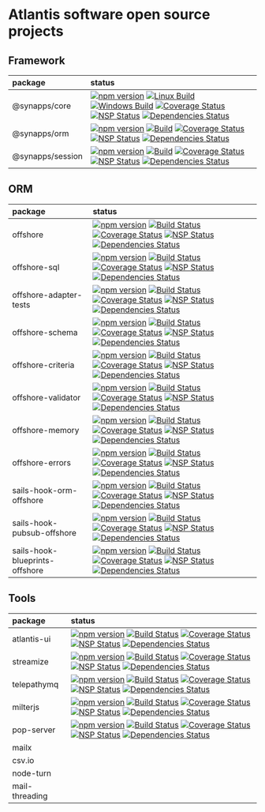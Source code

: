 # Atlantis software open source projects

## Framework

| package                        |  status          |
| :----------------------------- |  :-------------  |
| @synapps/core                  | [![npm version](https://badge.fury.io/js/%40synapps%2Fcore.svg)](https://badge.fury.io/js/%40synapps%2Fcore) [![Linux Build](https://travis-ci.org/Atlantis-Software/synapps.svg?branch=master)](https://travis-ci.org/Atlantis-Software/synapps) [![Windows Build](https://ci.appveyor.com/api/projects/status/xt5nrvra2o4xh4al?svg=true)](https://ci.appveyor.com/project/atiertant/synapps) [![Coverage Status](https://coveralls.io/repos/github/Atlantis-Software/synapps/badge.svg?branch=master)](https://coveralls.io/github/Atlantis-Software/synapps?branch=master) [![NSP Status](https://nodesecurity.io/orgs/atlantis/projects/755b3c41-3900-4f1b-bc73-5cde98aa2f11/badge)](https://nodesecurity.io/orgs/atlantis/projects/755b3c41-3900-4f1b-bc73-5cde98aa2f11) [![Dependencies Status](https://david-dm.org/Atlantis-Software/synapps.svg)](https://david-dm.org/Atlantis-Software/synapps)|
| @synapps/orm                   | [![npm version](https://badge.fury.io/js/%40synapps%2Form.svg)](https://badge.fury.io/js/%40synapps%2Form) [![Build](https://travis-ci.org/Atlantis-Software/synapps-orm.svg?branch=master)](https://travis-ci.org/Atlantis-Software/synapps-orm) [![Coverage Status](https://coveralls.io/repos/github/Atlantis-Software/synapps-orm/badge.svg?branch=master)](https://coveralls.io/github/Atlantis-Software/synapps-orm?branch=master) [![NSP Status](https://nodesecurity.io/orgs/atlantis/projects/75922009-e817-4f32-bb5a-e3dffb51647c/badge)](https://nodesecurity.io/orgs/atlantis/projects/75922009-e817-4f32-bb5a-e3dffb51647c) [![Dependencies Status](https://david-dm.org/Atlantis-Software/synapps-orm.svg)](https://david-dm.org/Atlantis-Software/synapps-orm)|
| @synapps/session               | [![npm version](https://badge.fury.io/js/%40synapps%2Fsession.svg)](https://badge.fury.io/js/%40synapps%2Fsession) [![Build](https://travis-ci.org/Atlantis-Software/synapps-session.svg?branch=master)](https://travis-ci.org/Atlantis-Software/synapps-session) [![Coverage Status](https://coveralls.io/repos/github/Atlantis-Software/synapps-session/badge.svg?branch=master)](https://coveralls.io/github/Atlantis-Software/synapps-session?branch=master) [![NSP Status](https://nodesecurity.io/orgs/atlantis/projects/d5bab00c-95c6-4c71-a85d-d1d7d6c00e7c/badge)](https://nodesecurity.io/orgs/atlantis/projects/d5bab00c-95c6-4c71-a85d-d1d7d6c00e7c) [![Dependencies Status](https://david-dm.org/Atlantis-Software/synapps-session.svg)](https://david-dm.org/Atlantis-Software/synapps-session)|

## ORM

| package                        |  status          |
| :----------------------------- |  :-------------  |
| offshore                       | [![npm version](https://badge.fury.io/js/offshore.svg)](https://www.npmjs.com/offshore) [![Build Status](https://travis-ci.org/Atlantis-Software/offshore.svg?branch=master)](https://travis-ci.org/Atlantis-Software/offshore) [![Coverage Status](https://coveralls.io/repos/github/Atlantis-Software/offshore/badge.svg?branch=master)](https://coveralls.io/github/Atlantis-Software/offshore?branch=master) [![NSP Status](https://nodesecurity.io/orgs/atlantis/projects/f7dbce6c-94a8-4dba-a5c3-fe6d0b08486c/badge)](https://nodesecurity.io/orgs/atlantis/projects/f7dbce6c-94a8-4dba-a5c3-fe6d0b08486c) [![Dependencies Status](https://david-dm.org/Atlantis-Software/offshore.svg)](https://david-dm.org/Atlantis-Software/offshore) |
| offshore-sql                   | [![npm version](https://badge.fury.io/js/offshore-sql.svg)](https://www.npmjs.com/offshore-sql) [![Build Status](https://travis-ci.org/Atlantis-Software/offshore-sql.svg?branch=master)](https://travis-ci.org/Atlantis-Software/offshore-sql) [![Coverage Status](https://coveralls.io/repos/github/Atlantis-Software/offshore-sql/badge.svg?branch=master)](https://coveralls.io/github/Atlantis-Software/offshore-sql?branch=master) [![NSP Status](https://nodesecurity.io/orgs/atlantis/projects/fa52b94f-44de-4f15-a196-4a44a79bce1d/badge)](https://nodesecurity.io/orgs/atlantis/projects/fa52b94f-44de-4f15-a196-4a44a79bce1d) [![Dependencies Status](https://david-dm.org/Atlantis-Software/offshore-sql.svg)](https://david-dm.org/Atlantis-Software/offshore-sql) |
| offshore-adapter-tests         | [![npm version](https://badge.fury.io/js/offshore-adapter-tests.svg)](https://www.npmjs.com/offshore-adapter-tests) [![Build Status](https://travis-ci.org/Atlantis-Software/offshore-adapter-tests.svg?branch=master)](https://travis-ci.org/Atlantis-Software/offshore-adapter-tests) [![Coverage Status](https://coveralls.io/repos/github/Atlantis-Software/offshore-adapter-tests/badge.svg?branch=master)](https://coveralls.io/github/Atlantis-Software/offshore-adapter-tests?branch=master) [![NSP Status](https://nodesecurity.io/orgs/atlantis/projects/30ec60e6-5fe3-4546-9d4d-52be60ef5fa3/badge)](https://nodesecurity.io/orgs/atlantis/projects/30ec60e6-5fe3-4546-9d4d-52be60ef5fa3) [![Dependencies Status](https://david-dm.org/Atlantis-Software/offshore-adapter-tests.svg)](https://david-dm.org/Atlantis-Software/offshore-adapter-tests) |
| offshore-schema                | [![npm version](https://badge.fury.io/js/offshore-schema.svg)](https://www.npmjs.com/offshore-schema) [![Build Status](https://travis-ci.org/Atlantis-Software/offshore-schema.svg?branch=master)](https://travis-ci.org/Atlantis-Software/offshore-schema) [![Coverage Status](https://coveralls.io/repos/github/Atlantis-Software/offshore-schema/badge.svg?branch=master)](https://coveralls.io/github/Atlantis-Software/offshore-schema?branch=master) [![NSP Status](https://nodesecurity.io/orgs/atlantis/projects/5c0941fc-206a-47c8-9234-fb3d45846525/badge)](https://nodesecurity.io/orgs/atlantis/projects/5c0941fc-206a-47c8-9234-fb3d45846525) [![Dependencies Status](https://david-dm.org/Atlantis-Software/offshore-schema.svg)](https://david-dm.org/Atlantis-Software/offshore-schema) |
| offshore-criteria              | [![npm version](https://badge.fury.io/js/offshore-criteria.svg)](https://www.npmjs.com/offshore-criteria) [![Build Status](https://travis-ci.org/Atlantis-Software/offshore-criteria.svg?branch=master)](https://travis-ci.org/Atlantis-Software/offshore-criteria) [![Coverage Status](https://coveralls.io/repos/github/Atlantis-Software/offshore-criteria/badge.svg?branch=master)](https://coveralls.io/github/Atlantis-Software/offshore-criteria?branch=master) [![NSP Status](https://nodesecurity.io/orgs/atlantis/projects/6603af66-d2c6-4801-89d6-4ccd7f0615e1/badge)](https://nodesecurity.io/orgs/atlantis/projects/6603af66-d2c6-4801-89d6-4ccd7f0615e1) [![Dependencies Status](https://david-dm.org/Atlantis-Software/offshore-criteria.svg)](https://david-dm.org/Atlantis-Software/offshore-criteria) |
| offshore-validator             | [![npm version](https://badge.fury.io/js/offshore-validator.svg)](https://www.npmjs.com/offshore-validator) [![Build Status](https://travis-ci.org/Atlantis-Software/offshore-validator.svg?branch=master)](https://travis-ci.org/Atlantis-Software/offshore-validator) [![Coverage Status](https://coveralls.io/repos/github/Atlantis-Software/offshore-validator/badge.svg?branch=master)](https://coveralls.io/github/Atlantis-Software/offshore-validator?branch=master) [![NSP Status](https://nodesecurity.io/orgs/atlantis/projects/c7b8d128-2280-460b-a8fd-9d80b3f2792b/badge)](https://nodesecurity.io/orgs/atlantis/projects/c7b8d128-2280-460b-a8fd-9d80b3f2792b) [![Dependencies Status](https://david-dm.org/Atlantis-Software/offshore-validator.svg)](https://david-dm.org/Atlantis-Software/offshore-validator) |
| offshore-memory                | [![npm version](https://badge.fury.io/js/offshore-memory.svg)](https://www.npmjs.com/offshore-memory) [![Build Status](https://travis-ci.org/Atlantis-Software/offshore-memory.svg?branch=master)](https://travis-ci.org/Atlantis-Software/offshore-memory) [![Coverage Status](https://coveralls.io/repos/github/Atlantis-Software/offshore-memory/badge.svg?branch=master)](https://coveralls.io/github/Atlantis-Software/offshore-memory?branch=master) [![NSP Status](https://nodesecurity.io/orgs/atlantis/projects/bad35041-6de8-4ebd-b6c0-e35345e557de/badge)](https://nodesecurity.io/orgs/atlantis/projects/bad35041-6de8-4ebd-b6c0-e35345e557de) [![Dependencies Status](https://david-dm.org/Atlantis-Software/offshore-memory.svg)](https://david-dm.org/Atlantis-Software/offshore-memory) |
| offshore-errors                | [![npm version](https://badge.fury.io/js/offshore-errors.svg)](https://www.npmjs.com/offshore-errors) [![Build Status](https://travis-ci.org/Atlantis-Software/offshore-errors.svg?branch=master)](https://travis-ci.org/Atlantis-Software/offshore-errors) [![Coverage Status](https://coveralls.io/repos/github/Atlantis-Software/offshore-errors/badge.svg?branch=master)](https://coveralls.io/github/Atlantis-Software/offshore-errors?branch=master) [![NSP Status](https://nodesecurity.io/orgs/atlantis/projects/f5d848ca-b570-45f9-bdbb-e195480a989c/badge)](https://nodesecurity.io/orgs/atlantis/projects/f5d848ca-b570-45f9-bdbb-e195480a989c) [![Dependencies Status](https://david-dm.org/Atlantis-Software/offshore-errors.svg)](https://david-dm.org/Atlantis-Software/offshore-errors) |
| sails-hook-orm-offshore        | [![npm version](https://badge.fury.io/js/sails-hook-orm-offshore.svg)](https://www.npmjs.com/sails-hook-orm-offshore) [![Build Status](https://travis-ci.org/Atlantis-Software/sails-hook-orm-offshore.svg?branch=master)](https://travis-ci.org/Atlantis-Software/sails-hook-orm-offshore) [![Coverage Status](https://coveralls.io/repos/github/Atlantis-Software/sails-hook-orm-offshore/badge.svg?branch=master)](https://coveralls.io/github/Atlantis-Software/sails-hook-orm-offshore?branch=master) [![NSP Status](https://nodesecurity.io/orgs/atlantis/projects/5ec8481e-08b5-44ad-8f2c-fdea01ba58a6/badge)](https://nodesecurity.io/orgs/atlantis/projects/5ec8481e-08b5-44ad-8f2c-fdea01ba58a6) [![Dependencies Status](https://david-dm.org/Atlantis-Software/sails-hook-orm-offshore.svg)](https://david-dm.org/Atlantis-Software/sails-hook-orm-offshore) |
| sails-hook-pubsub-offshore     | [![npm version](https://badge.fury.io/js/sails-hook-pubsub-offshore.svg)](https://www.npmjs.com/sails-hook-pubsub-offshore) [![Build Status](https://travis-ci.org/Atlantis-Software/sails-hook-pubsub-offshore.svg?branch=master)](https://travis-ci.org/Atlantis-Software/sails-hook-pubsub-offshore) [![Coverage Status](https://coveralls.io/repos/github/Atlantis-Software/sails-hook-pubsub-offshore/badge.svg?branch=master)](https://coveralls.io/github/Atlantis-Software/sails-hook-pubsub-offshore?branch=master) [![NSP Status](https://nodesecurity.io/orgs/atlantis/projects/807d2725-4709-4f65-8a00-fdc0bc89da44/badge)](https://nodesecurity.io/orgs/atlantis/projects/807d2725-4709-4f65-8a00-fdc0bc89da44) [![Dependencies Status](https://david-dm.org/Atlantis-Software/sails-hook-pubsub-offshore.svg)](https://david-dm.org/Atlantis-Software/sails-hook-pubsub-offshore)|
| sails-hook-blueprints-offshore | [![npm version](https://badge.fury.io/js/sails-hook-blueprints-offshore.svg)](https://www.npmjs.com/sails-hook-blueprints-offshore) [![Build Status](https://travis-ci.org/Atlantis-Software/sails-hook-blueprints-offshore.svg?branch=master)](https://travis-ci.org/Atlantis-Software/sails-hook-blueprints-offshore) [![Coverage Status](https://coveralls.io/repos/github/Atlantis-Software/sails-hook-blueprints-offshore/badge.svg?branch=master)](https://coveralls.io/github/Atlantis-Software/sails-hook-blueprints-offshore?branch=master) [![NSP Status](https://nodesecurity.io/orgs/atlantis/projects/4466350b-f55a-4c11-a03c-d6300034a153/badge)](https://nodesecurity.io/orgs/atlantis/projects/4466350b-f55a-4c11-a03c-d6300034a153) [![Dependencies Status](https://david-dm.org/Atlantis-Software/sails-hook-blueprints-offshore.svg)](https://david-dm.org/Atlantis-Software/sails-hook-blueprints-offshore) |

## Tools

| package                        |  status          |
| :----------------------------- |  :-------------  |
| atlantis-ui                    | [![npm version](https://badge.fury.io/js/atlantis-ui.svg)](https://www.npmjs.com/atlantis-ui) [![Build Status](https://travis-ci.org/Atlantis-Software/atlantis-ui.svg?branch=master)](https://travis-ci.org/Atlantis-Software/atlantis-ui) [![Coverage Status](https://coveralls.io/repos/github/Atlantis-Software/atlantis-ui/badge.svg?branch=master)](https://coveralls.io/github/Atlantis-Software/atlantis-ui?branch=master) [![NSP Status](https://nodesecurity.io/orgs/atlantis/projects/7787dfcd-3dfd-4978-b27d-3bc148108e2c/badge)](https://nodesecurity.io/orgs/atlantis/projects/7787dfcd-3dfd-4978-b27d-3bc148108e2c) [![Dependencies Status](https://david-dm.org/Atlantis-Software/atlantis-ui.svg)](https://david-dm.org/Atlantis-Software/atlantis-ui) |
| streamize                      | [![npm version](https://badge.fury.io/js/streamize.svg)](https://www.npmjs.com/streamize) [![Build Status](https://travis-ci.org/Atlantis-Software/streamize.svg?branch=master)](https://travis-ci.org/Atlantis-Software/streamize) [![Coverage Status](https://coveralls.io/repos/github/Atlantis-Software/streamize/badge.svg?branch=master)](https://coveralls.io/github/Atlantis-Software/streamize?branch=master) [![NSP Status](https://nodesecurity.io/orgs/atlantis/projects/ed0ada30-0689-4121-b3b8-9d80f793d292/badge)](https://nodesecurity.io/orgs/atlantis/projects/ed0ada30-0689-4121-b3b8-9d80f793d292) [![Dependencies Status](https://david-dm.org/Atlantis-Software/streamize.svg)](https://david-dm.org/Atlantis-Software/streamize)|
| telepathymq                    | [![npm version](https://badge.fury.io/js/telepathymq.svg)](https://www.npmjs.com/telepathymq) [![Build Status](https://travis-ci.org/Atlantis-Software/telepathymq.svg?branch=master)](https://travis-ci.org/Atlantis-Software/telepathymq) [![Coverage Status](https://coveralls.io/repos/github/Atlantis-Software/telepathymq/badge.svg?branch=master)](https://coveralls.io/github/Atlantis-Software/telepathymq?branch=master) [![NSP Status](https://nodesecurity.io/orgs/atlantis/projects/ee0b54d6-2574-40d1-95ba-a5b704a9d60f/badge)](https://nodesecurity.io/orgs/atlantis/projects/ee0b54d6-2574-40d1-95ba-a5b704a9d60f) [![Dependencies Status](https://david-dm.org/Atlantis-Software/telepathymq.svg)](https://david-dm.org/Atlantis-Software/telepathymq) |
| milterjs                       | [![npm version](https://badge.fury.io/js/milterjs.svg)](https://www.npmjs.com/milterjs) [![Build Status](https://travis-ci.org/Atlantis-Software/milterjs.svg?branch=master)](https://travis-ci.org/Atlantis-Software/milterjs) [![Coverage Status](https://coveralls.io/repos/github/Atlantis-Software/milterjs/badge.svg?branch=master)](https://coveralls.io/github/Atlantis-Software/milterjs?branch=master) [![NSP Status](https://nodesecurity.io/orgs/atlantis/projects/513e7252-f706-4b97-992c-3328b4559391/badge)](https://nodesecurity.io/orgs/atlantis/projects/513e7252-f706-4b97-992c-3328b4559391) [![Dependencies Status](https://david-dm.org/Atlantis-Software/milterjs.svg)](https://david-dm.org/Atlantis-Software/milterjs) |
| pop-server                     | [![npm version](https://badge.fury.io/js/pop-server.svg)](https://www.npmjs.com/pop-server) [![Build Status](https://travis-ci.org/Atlantis-Software/pop-server.svg?branch=master)](https://travis-ci.org/Atlantis-Software/pop-server) [![Coverage Status](https://coveralls.io/repos/github/Atlantis-Software/pop-server/badge.svg?branch=master)](https://coveralls.io/github/Atlantis-Software/pop-server?branch=master) [![NSP Status](https://nodesecurity.io/orgs/atlantis/projects/13a5d4c1-d62a-4870-8d91-58e3adb56376/badge)](https://nodesecurity.io/orgs/atlantis/projects/13a5d4c1-d62a-4870-8d91-58e3adb56376) [![Dependencies Status](https://david-dm.org/Atlantis-Software/pop-server.svg)](https://david-dm.org/Atlantis-Software/pop-server) |
| mailx                          | |
| csv.io                         | |
| node-turn                      | |
| mail-threading                 | |
